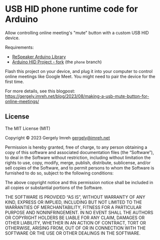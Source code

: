 # USB HID phone runtime code for Arduino

Allow controlling online meeting's "mute" button with a custom USB HID device.

Requirements:

- [ReSpeaker Arduino Library](https://github.com/respeaker/respeaker_arduino_library)
- [Arduino HID Project - fork](https://github.com/imrehg/HID/) (the `phone` branch)

Flash this project on your device, and plug it into your computer to control online
meetings like Google Meet. You might need to pair the device for the first time.

For more details, see this blogpost: https://gergely.imreh.net/blog/2023/08/making-a-usb-mute-button-for-online-meetings/

## License

The MIT License (MIT)

Copyright © 2023 Gergely Imreh <gergely@imreh.net>

Permission is hereby granted, free of charge, to any person obtaining a copy of this software and associated documentation files (the “Software”), to deal in the Software without restriction, including without limitation the rights to use, copy, modify, merge, publish, distribute, sublicense, and/or sell copies of the Software, and to permit persons to whom the Software is furnished to do so, subject to the following conditions:

The above copyright notice and this permission notice shall be included in all copies or substantial portions of the Software.

THE SOFTWARE IS PROVIDED “AS IS”, WITHOUT WARRANTY OF ANY KIND, EXPRESS OR IMPLIED, INCLUDING BUT NOT LIMITED TO THE WARRANTIES OF MERCHANTABILITY, FITNESS FOR A PARTICULAR PURPOSE AND NONINFRINGEMENT. IN NO EVENT SHALL THE AUTHORS OR COPYRIGHT HOLDERS BE LIABLE FOR ANY CLAIM, DAMAGES OR OTHER LIABILITY, WHETHER IN AN ACTION OF CONTRACT, TORT OR OTHERWISE, ARISING FROM, OUT OF OR IN CONNECTION WITH THE SOFTWARE OR THE USE OR OTHER DEALINGS IN THE SOFTWARE.
